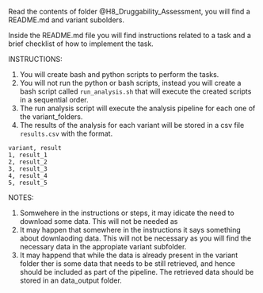 


Read the contents of folder @H8_Druggability_Assessment, you will find a README.md and variant subolders.

Inside the README.md file you will find instructions related to a task and a brief checklist of how to implement the task.

INSTRUCTIONS:
1) You will create bash and python scripts to perform the tasks.
2) You will not run the python or bash scripts, instead you will create a bash script called `run_analysis.sh` that will execute the created scripts in a sequential order.
3) The run analysis script will execute the analysis pipeline for each one of the variant_folders.
4) The results of the analysis for each variant will be stored in a csv file `results.csv` with the format.

```{csv}[results.csv]
variant, result
1, result_1
2, result_2
3, result_3
4, result_4
5, result_5
```


NOTES:

1) Somwehere in the instructions or steps, it may idicate the need to download some data. This will not be needed as 
2) It may happen that somewhere in the instructions it says something  about downlaoding data. This will not be necessary as you will find the necessary data in the appropiate variant subfolder.
3) It may happend that while the data is already present in the variant folder ther is some data that needs to be still retrieved, and hence should be included as part of the pipeline. The retrieved data should be stored in an data_output folder. 




